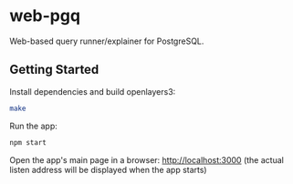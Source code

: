 web-pgq
=======

Web-based query runner/explainer for PostgreSQL.


Getting Started
---------------

Install dependencies and build openlayers3:
```bash
make
```

Run the app:
```bash
npm start
```

Open the app's main page in a browser: <http://localhost:3000> (the actual listen address will be displayed when the
app starts)
